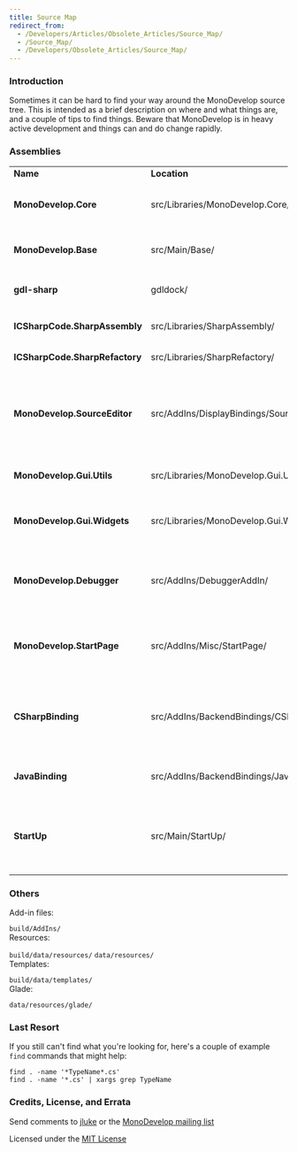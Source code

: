 ```yaml
---
title: Source Map
redirect_from:
  - /Developers/Articles/Obsolete_Articles/Source_Map/
  - /Source_Map/
  - /Developers/Obsolete_Articles/Source_Map/
---
```


### Introduction

Sometimes it can be hard to find your way around the MonoDevelop source tree. This is intended as a brief description on where and what things are, and a couple of tips to find things. Beware that MonoDevelop is in heavy active development and things can and do change rapidly.

### Assemblies

<table>
<colgroup>
<col width="25%" />
<col width="25%" />
<col width="25%" />
<col width="25%" />
</colgroup>
<tbody>
<tr class="odd">
<td align="left"><strong>Name</strong></td>
<td align="left"><strong>Location</strong></td>
<td align="left"><strong>Description</strong></td>
<td align="left"><strong>Dependencies</strong></td>
</tr>
<tr class="even">
<td align="left"><strong>MonoDevelop.Core</strong></td>
<td align="left">src/Libraries/MonoDevelop.Core/</td>
<td align="left">Contains the bare necessities for the IDE</td>
<td align="left"><em>none</em></td>
</tr>
<tr class="odd">
<td align="left"><strong>MonoDevelop.Base</strong></td>
<td align="left">src/Main/Base/</td>
<td align="left">Contains the base of the IDE</td>
<td align="left"><ul>
<li>MonoDevelop.Core</li>
<li>Gtk#/GNOME</li>
</ul></td>
</tr>
<tr class="even">
<td align="left"><strong>gdl-sharp</strong></td>
<td align="left">gdldock/</td>
<td align="left">Binding of the gdl dock C library</td>
<td align="left"><ul>
<li>Gtk#</li>
</ul></td>
</tr>
<tr class="odd">
<td align="left"><strong>ICSharpCode.SharpAssembly</strong></td>
<td align="left">src/Libraries/SharpAssembly/</td>
<td align="left">Assembly reading library</td>
<td align="left"><em>none</em></td>
</tr>
<tr class="even">
<td align="left"><strong>ICSharpCode.SharpRefactory</strong></td>
<td align="left">src/Libraries/SharpRefactory/</td>
<td align="left">C# parser library</td>
<td align="left"><em>none</em></td>
</tr>
<tr class="odd">
<td align="left"><strong>MonoDevelop.SourceEditor</strong></td>
<td align="left">src/AddIns/DisplayBindings/SourceEditor/</td>
<td align="left">Default editor for MonoDevelop</td>
<td align="left"><ul>
<li>Gtk#</li>
<li>gtksourceview-sharp</li>
<li>MonoDevelop.Core</li>
<li>MonoDevelop.Base</li>
<li>MonoDevelop.Gui.Widgets</li>
<li>MonoDevelop.Gui.Utils</li>
</ul></td>
</tr>
<tr class="even">
<td align="left"><strong>MonoDevelop.Gui.Utils</strong></td>
<td align="left">src/Libraries/MonoDevelop.Gui.Utils/</td>
<td align="left">Miscellaneous extra functions</td>
<td align="left"><ul>
<li>Gtk#/GNOME</li>
</ul></td>
</tr>
<tr class="odd">
<td align="left"><strong>MonoDevelop.Gui.Widgets</strong></td>
<td align="left">src/Libraries/MonoDevelop.Gui.Widgets/</td>
<td align="left">Extra Gtk# specific widgets</td>
<td align="left"><ul>
<li>Gtk#/GNOME</li>
<li>MonoDevelop.Core</li>
<li>MonoDevelop.Gui.Utils</li>
</ul></td>
</tr>
<tr class="even">
<td align="left"><strong>MonoDevelop.Debugger</strong></td>
<td align="left">src/AddIns/DebuggerAddIn/</td>
<td align="left">Debugging support library</td>
<td align="left"><ul>
<li>Gtk#</li>
<li>Mono.Debugger</li>
<li>MonoDevelop.Base</li>
<li>MonoDevelop.Core</li>
</ul></td>
</tr>
<tr class="odd">
<td align="left"><strong>MonoDevelop.StartPage</strong></td>
<td align="left">src/AddIns/Misc/StartPage/</td>
<td align="left">IDE start page</td>
<td align="left"><ul>
<li>gecko-sharp</li>
<li>Gtk#</li>
<li>MonoDevelop.Core</li>
<li>MonoDevelop.Base</li>
</ul></td>
</tr>
<tr class="even">
<td align="left"><strong>CSharpBinding</strong></td>
<td align="left">src/AddIns/BackendBindings/CSharpBinding/</td>
<td align="left">Backend for C# langauge support</td>
<td align="left"><ul>
<li>MonoDevelop.Core</li>
<li>MonoDevelop.Base</li>
<li>MonoDevelop.SourceEditor</li>
<li>ICSharpCode.SharpRefactory</li>
<li>MonoDevelop.Gui.Widgets</li>
</ul></td>
</tr>
<tr class="odd">
<td align="left"><strong>JavaBinding</strong></td>
<td align="left">src/AddIns/BackendBindings/JavaBinding/</td>
<td align="left">Backend for Java langauge</td>
<td align="left"><ul>
<li>External java runtime and compiler</li>
</ul></td>
</tr>
<tr class="even">
<td align="left"><strong>StartUp</strong></td>
<td align="left">src/Main/StartUp/</td>
<td align="left">Parses command line and invokes the rest</td>
<td align="left"><ul>
<li>MonoDevelop.Core</li>
<li>MonoDevelop.Base</li>
<li>MonoDevelop.SourceEditor</li>
<li>ICSharpCode.SharpRefactory</li>
<li>MonoDevelop.Gui.Widgets</li>
</ul></td>
</tr>
</tbody>
</table>

### Others

Add-in files:

`build/AddIns/`<br/>
 Resources:

`build/data/resources/`
`data/resources/`<br/>
 Templates:

`build/data/templates/`<br/>
 Glade:

`data/resources/glade/`

### Last Resort

If you still can't find what you're looking for, here's a couple of example `find` commands that might help:

``` eval
find . -name '*TypeName*.cs'
find . -name '*.cs' | xargs grep TypeName
```

### Credits, License, and Errata

Send comments to [jluke](mailto:jluke@cfl.rr.com "mailto:jluke@cfl.rr.com") or the [MonoDevelop mailing list](mailto:monodevelop-list@lists.ximian.com "mailto:monodevelop-list@lists.ximian.com")

Licensed under the [MIT License](http://opensource.org/licenses/mit-license.php "http://opensource.org/licenses/mit-license.php")


